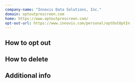 ```yaml
---
company-name: "Innovis Data Solutions, Inc."
domain: optoutprescreen.com
home: https://www.optoutprescreen.com/
opt-out-url: https://www.innovis.com/personal/optOutOptIn
---
```

## How to opt out




## How to delete




## Additional info

















